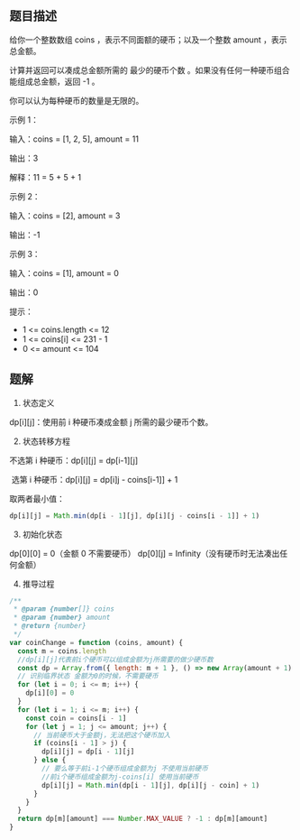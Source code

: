 <!-- # 零钱兑换 -->

## 题目描述

给你一个整数数组 coins ，表示不同面额的硬币；以及一个整数 amount ，表示总金额。

计算并返回可以凑成总金额所需的 最少的硬币个数 。如果没有任何一种硬币组合能组成总金额，返回 -1 。

你可以认为每种硬币的数量是无限的。

示例 1：

输入：coins = [1, 2, 5], amount = 11

输出：3

解释：11 = 5 + 5 + 1

示例 2：

输入：coins = [2], amount = 3

输出：-1

示例 3：

输入：coins = [1], amount = 0

输出：0

提示：

- 1 <= coins.length <= 12
- 1 <= coins[i] <= 231 - 1
- 0 <= amount <= 104

## 题解

1. 状态定义

dp[i][j]：使用前 i 种硬币凑成金额 j 所需的最少硬币个数。

2. 状态转移方程

不选第 i 种硬币：dp[i][j] = dp[i-1][j]

​ 选第 i 种硬币：dp[i][j] = dp[i]j - coins[i-1]] + 1

取两者最小值：

```js
dp[i][j] = Math.min(dp[i - 1][j], dp[i][j - coins[i - 1]] + 1)
```

3. 初始化状态

dp[0][0] = 0（金额 0 不需要硬币）
dp[0][j] = Infinity（没有硬币时无法凑出任何金额）

4. 推导过程

```js
/**
 * @param {number[]} coins
 * @param {number} amount
 * @return {number}
 */
var coinChange = function (coins, amount) {
  const m = coins.length
  //dp[i][j]代表前i个硬币可以组成金额为j所需要的做少硬币数
  const dp = Array.from({ length: m + 1 }, () => new Array(amount + 1).fill(Number.MAX_VALUE))
  // 识别临界状态 金额为0的时候，不需要硬币
  for (let i = 0; i <= m; i++) {
    dp[i][0] = 0
  }
  for (let i = 1; i <= m; i++) {
    const coin = coins[i - 1]
    for (let j = 1; j <= amount; j++) {
      // 当前硬币大于金额j，无法把这个硬币加入
      if (coins[i - 1] > j) {
        dp[i][j] = dp[i - 1][j]
      } else {
        // 要么等于前i-1个硬币组成金额为j 不使用当前硬币
        //前i个硬币组成金额为j-coins[i] 使用当前硬币
        dp[i][j] = Math.min(dp[i - 1][j], dp[i][j - coin] + 1)
      }
    }
  }
  return dp[m][amount] === Number.MAX_VALUE ? -1 : dp[m][amount]
}
```
